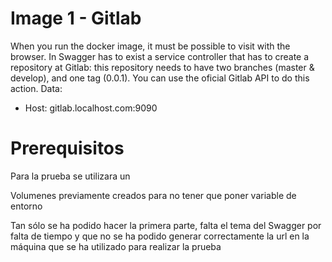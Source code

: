 # Image 1 - Gitlab
When you run the docker image, it must be possible to visit with the browser.
In Swagger has to exist a service controller that has to create a repository at Gitlab: this repository needs to have two branches (master & develop), and one tag (0.0.1).
You can use the oficial Gitlab API to do this action.
Data:
- Host: gitlab.localhost.com:9090

# Prerequisitos
Para la prueba se utilizara un

Volumenes previamente creados para no tener que poner variable de entorno

Tan sólo se ha podido hacer la primera parte, falta el tema del Swagger por falta de tiempo y que no se ha podido generar correctamente la url en la máquina que se ha utilizado para realizar la prueba
